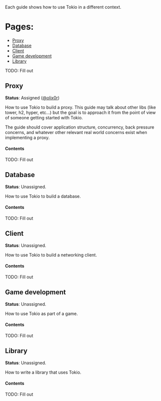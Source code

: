 Each guide shows how to use Tokio in a different context.

# Pages:

* [Proxy](#proxy)
* [Database](#database)
* [Client](#client)
* [Game development](#game-dev)
* [Library](#library)

TODO: Fill out

<a name="proxy"></a>
## Proxy

**Status**: Assigned ([@olix0r](https://github.com/olix0r))

How to use Tokio to build a proxy. This guide may talk about other libs (like
tower, h2, hyper, etc...) but the goal is to approach it from the point of view
of someone getting started with Tokio.

The guide should cover application structure, concurrency, back pressure
concerns, and whatever other relevant real world concerns exist when
implementing a proxy.

#### Contents

TODO: Fill out

<a name="database"></a>
## Database

**Status**: Unassigned.

How to use Tokio to build a database.

#### Contents

TODO: Fill out

<a name="client"></a>
## Client

**Status**: Unassigned.

How to use Tokio to build a networking client.

#### Contents

TODO: Fill out

<a name="game-dev"></a>
## Game development

**Status**: Unassigned.

How to use Tokio as part of a game.

#### Contents

TODO: Fill out

<a name="library"></a>
## Library

**Status**: Unassigned.

How to write a library that uses Tokio.

#### Contents

TODO: Fill out
